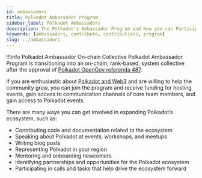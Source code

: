 ```yaml
---
id: ambassadors
title: Polkadot Ambassador Program
sidebar_label: Polkadot Ambassadors
description: The Polkadot's Ambassador Program and How you can Participate in It.
keywords: [ambassadors, contribute, contributions, program]
slug: ../ambassadors
---
```


!!!info Polkadot Ambassador On-chain Collective
    Polkadot Ambassador Program is transitioning into an on-chain, rank-based, system collective after
    the approval of [Polkadot OpenGov referenda 487](https://polkadot.polkassembly.io/referenda/487).

If you are enthusiastic about [Polkadot and Web3](./web3-and-polkadot.md) and are willing to help
the community grow, you can join the program and receive funding for hosting events, gain access to
communication channels of core team members, and gain access to Polkadot events.

There are many ways you can get involved in expanding Polkadot’s ecosystem, such as:

- Contributing code and documentation related to the ecosystem
- Speaking about Polkadot at events, workshops, and meetups
- Writing blog posts
- Representing Polkadot in your region
- Mentoring and onboarding newcomers
- Identifying partnerships and opportunities for the Polkadot ecosystem
- Participating in calls and tasks that help drive the ecosystem forward
